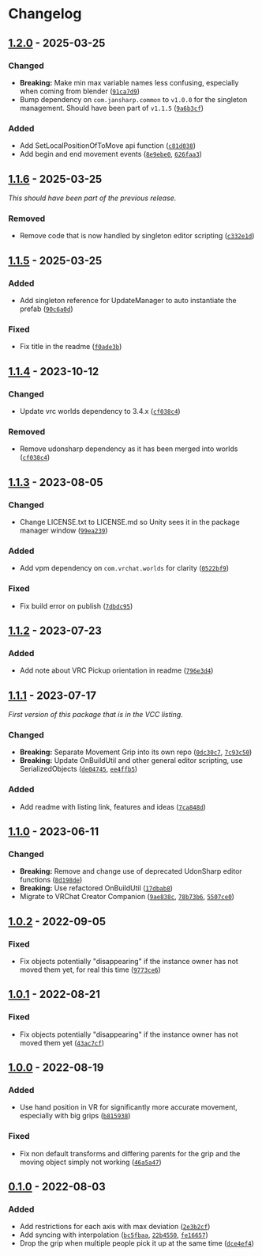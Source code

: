 
# Changelog

## [1.2.0] - 2025-03-25

### Changed

- **Breaking:** Make min max variable names less confusing, especially when coming from blender ([`91ca7d9`](https://github.com/JanSharp/VRCMovementGrip/commit/91ca7d95c8cef67361310b4b58d74deb78f22a87))
- Bump dependency on `com.jansharp.common` to `v1.0.0` for the singleton management. Should have been part of `v1.1.5` ([`9a6b3cf`](https://github.com/JanSharp/VRCMovementGrip/commit/9a6b3cfa38a42d4fa267cd943e18dc7b20afc12d))

### Added

- Add SetLocalPositionOfToMove api function ([`c81d038`](https://github.com/JanSharp/VRCMovementGrip/commit/c81d03855d3efa111a1e22931895017b674fa8a1))
- Add begin and end movement events ([`8e9ebe0`](https://github.com/JanSharp/VRCMovementGrip/commit/8e9ebe0f845d1c3d67dddf9776172c80a77dae6a), [`626faa3`](https://github.com/JanSharp/VRCMovementGrip/commit/626faa357e8832296f751789f9d1632c3d7e8d80))

## [1.1.6] - 2025-03-25

_This should have been part of the previous release._

### Removed

- Remove code that is now handled by singleton editor scripting ([`c332e1d`](https://github.com/JanSharp/VRCMovementGrip/commit/c332e1de79c6166c5790b24d47fcb553384a285b))

## [1.1.5] - 2025-03-25

### Added

- Add singleton reference for UpdateManager to auto instantiate the prefab ([`90c6a0d`](https://github.com/JanSharp/VRCMovementGrip/commit/90c6a0d72da5b814e745872618a9912a037e80f8))

### Fixed

- Fix title in the readme ([`f0ade3b`](https://github.com/JanSharp/VRCMovementGrip/commit/f0ade3be057c733870b34258dd26fa3a395c06f2))

## [1.1.4] - 2023-10-12

### Changed

- Update vrc worlds dependency to 3.4.x ([`cf038c4`](https://github.com/JanSharp/VRCMovementGrip/commit/cf038c4a56d0317b66fc1cbf6e691a71d54d8eee))

### Removed

- Remove udonsharp dependency as it has been merged into worlds ([`cf038c4`](https://github.com/JanSharp/VRCMovementGrip/commit/cf038c4a56d0317b66fc1cbf6e691a71d54d8eee))

## [1.1.3] - 2023-08-05

### Changed

- Change LICENSE.txt to LICENSE.md so Unity sees it in the package manager window ([`99ea239`](https://github.com/JanSharp/VRCMovementGrip/commit/99ea239ec97ae27dcdf6d535d8373f4fa6fa3253))

### Added

- Add vpm dependency on `com.vrchat.worlds` for clarity ([`0522bf9`](https://github.com/JanSharp/VRCMovementGrip/commit/0522bf9c745145cc68ada36b0ac0c770fc81434a))

### Fixed

- Fix build error on publish ([`7dbdc95`](https://github.com/JanSharp/VRCMovementGrip/commit/7dbdc956872df558b3bd3d2017221ce8d5e449b0))

## [1.1.2] - 2023-07-23

### Added

- Add note about VRC Pickup orientation in readme ([`796e3d4`](https://github.com/JanSharp/VRCMovementGrip/commit/796e3d42d8872a4f349be6979837c900add7a066))

## [1.1.1] - 2023-07-17

_First version of this package that is in the VCC listing._

### Changed

- **Breaking:** Separate Movement Grip into its own repo ([`0dc30c7`](https://github.com/JanSharp/VRCMovementGrip/commit/0dc30c77906e9b66ee903a2bafe7862a27bc3732), [`7c93c50`](https://github.com/JanSharp/VRCMovementGrip/commit/7c93c5024bf6cd02b5e2ee311a6446ef041fd229))
- **Breaking:** Update OnBuildUtil and other general editor scripting, use SerializedObjects ([`de04745`](https://github.com/JanSharp/VRCMovementGrip/commit/de04745880f0ea37345b5fd4e54de94fe7f05368), [`ee4ffb5`](https://github.com/JanSharp/VRCMovementGrip/commit/ee4ffb5ffe6218097cd01b94becc93bafb6ad2ca))

### Added

- Add readme with listing link, features and ideas ([`7ca848d`](https://github.com/JanSharp/VRCMovementGrip/commit/7ca848d23bc00151ad1fb190a63b8b6fcca4bd8a))

## [1.1.0] - 2023-06-11

### Changed

- **Breaking:** Remove and change use of deprecated UdonSharp editor functions ([`8d198de`](https://github.com/JanSharp/VRCMovementGrip/commit/8d198de570fbbcadcefaab08146b802961d3fed3))
- **Breaking:** Use refactored OnBuildUtil ([`17dbab8`](https://github.com/JanSharp/VRCMovementGrip/commit/17dbab84b8bb6bad192d67607a5f45c8cd000356))
- Migrate to VRChat Creator Companion ([`9ae838c`](https://github.com/JanSharp/VRCMovementGrip/commit/9ae838cf1d6280c64c607559fb3ae9967b52bd99), [`78b73b6`](https://github.com/JanSharp/VRCMovementGrip/commit/78b73b6816612602b04daafeb4097351f087c01a), [`5507ce0`](https://github.com/JanSharp/VRCMovementGrip/commit/5507ce07957daf2ae50726105841d1430f5ff085))

## [1.0.2] - 2022-09-05

### Fixed

- Fix objects potentially "disappearing" if the instance owner has not moved them yet, for real this time ([`9773ce6`](https://github.com/JanSharp/VRCMovementGrip/commit/9773ce69737e1eb8d9c0a115b3a8179afcc8ad7b))

## [1.0.1] - 2022-08-21

### Fixed

- Fix objects potentially "disappearing" if the instance owner has not moved them yet ([`43ac7cf`](https://github.com/JanSharp/VRCMovementGrip/commit/43ac7cf16d1ce8807eca6c906209c1ec31524677))

## [1.0.0] - 2022-08-19

### Added

- Use hand position in VR for significantly more accurate movement, especially with big grips ([`b815938`](https://github.com/JanSharp/VRCMovementGrip/commit/b8159381c8f17bee8120250b8023f451fbcd0ebe))

### Fixed

- Fix non default transforms and differing parents for the grip and the moving object simply not working ([`46a5a47`](https://github.com/JanSharp/VRCMovementGrip/commit/46a5a47771e2f9d6ec397463920b506a4480fb42))

## [0.1.0] - 2022-08-03

### Added

- Add restrictions for each axis with max deviation ([`2e3b2cf`](https://github.com/JanSharp/VRCMovementGrip/commit/2e3b2cfdceb99e4ec9f4d5f766d456f2e59f44b5))
- Add syncing with interpolation ([`bc5fbaa`](https://github.com/JanSharp/VRCMovementGrip/commit/bc5fbaa546fb26282f3190f095a9a26858b54ffb), [`22b4550`](https://github.com/JanSharp/VRCMovementGrip/commit/22b455090db7e18b94d6bb3ad15cf6dae6f31a12), [`fe16657`](https://github.com/JanSharp/VRCMovementGrip/commit/fe16657dcab93e45422df4b9249c88f87b42a443))
- Drop the grip when multiple people pick it up at the same time ([`dce4ef4`](https://github.com/JanSharp/VRCMovementGrip/commit/dce4ef47a749ee4d2418cfbba921600f597765ef))

[1.2.0]: https://github.com/JanSharp/VRCMovementGrip/releases/tag/v1.2.0
[1.1.6]: https://github.com/JanSharp/VRCMovementGrip/releases/tag/v1.1.6
[1.1.5]: https://github.com/JanSharp/VRCMovementGrip/releases/tag/v1.1.5
[1.1.4]: https://github.com/JanSharp/VRCMovementGrip/releases/tag/v1.1.4
[1.1.3]: https://github.com/JanSharp/VRCMovementGrip/releases/tag/v1.1.3
[1.1.2]: https://github.com/JanSharp/VRCMovementGrip/releases/tag/v1.1.2
[1.1.1]: https://github.com/JanSharp/VRCMovementGrip/releases/tag/v1.1.1
[1.1.0]: https://github.com/JanSharp/VRCMovementGrip/releases/tag/MovementGrip_v1.1.0
[1.0.2]: https://github.com/JanSharp/VRCMovementGrip/releases/tag/MovementGrip_v1.0.2
[1.0.1]: https://github.com/JanSharp/VRCMovementGrip/releases/tag/MovementGrip_v1.0.1
[1.0.0]: https://github.com/JanSharp/VRCMovementGrip/releases/tag/MovementGrip_v1.0.0
[0.1.0]: https://github.com/JanSharp/VRCMovementGrip/releases/tag/MovementGrip_v0.1.0
